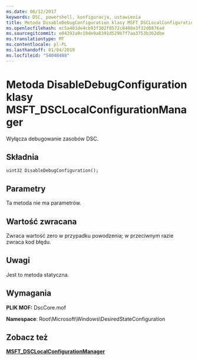 ```yaml
---
ms.date: 06/12/2017
keywords: DSC, powershell, konfiguracja, ustawienia
title: Metoda DisableDebugConfiguration klasy MSFT_DSCLocalConfigurationManager
ms.openlocfilehash: ec5a401de4cb93f302f8572c0408e3f32d8876ad
ms.sourcegitcommit: e04292a9c10de9a8391d529b7f7aa3753b362dbe
ms.translationtype: MT
ms.contentlocale: pl-PL
ms.lasthandoff: 01/04/2019
ms.locfileid: "54048488"
---
```

# <a name="disabledebugconfiguration-method-of-the-msftdsclocalconfigurationmanager-class"></a>Metoda DisableDebugConfiguration klasy MSFT_DSCLocalConfigurationManager

Wyłącza debugowanie zasobów DSC.

## <a name="syntax"></a>Składnia

```mof
uint32 DisableDebugConfiguration();
```

## <a name="parameters"></a>Parametry

Ta metoda nie ma parametrów.

## <a name="return-value"></a>Wartość zwracana

Zwraca wartość zero w przypadku powodzenia; w przeciwnym razie zwraca kod błędu.

## <a name="remarks"></a>Uwagi

Jest to metoda statyczna.

## <a name="requirements"></a>Wymagania

**PLIK MOF:** DscCore.mof

**Namespace**: Root\Microsoft\Windows\DesiredStateConfiguration

## <a name="see-also"></a>Zobacz też

[**MSFT_DSCLocalConfigurationManager**](msft-dsclocalconfigurationmanager.md)